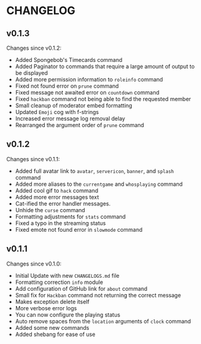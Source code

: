 # CHANGELOG

## v0.1.3

Changes since v0.1.2:

* Added Spongebob's Timecards command
* Added Paginator to commands that require a large amount of output to be displayed
* Added more permission information to `roleinfo` command
* Fixed not found error on `prune` command
* Fixed message not awaited error on `countdown` command
* Fixed `hackban` command not being able to find the requested member
* Small cleanup of moderator embed formatting
* Updated `Emoji` cog with f-strings
* Increased error message log removal delay
* Rearranged the argument order of `prune` command

## v0.1.2

Changes since v0.1.1:

* Added full avatar link to `avatar`, `servericon`, `banner`, and `splash` command
* Added more aliases to the `currentgame` and `whosplaying` command
* Added cool gif to `hack` command
* Added more error messages text
* Cat-ified the error handler messages.
* Unhide the `curse` command
* Formatting adjustments for `stats` command
* Fixed a typo in the streaming status
* Fixed emote not found error in `slowmode` command

## v0.1.1

Changes since v0.1.0:

* Initial Update with new `CHANGELOGS.md` file
* Formatting correction `info` module
* Add configuration of GitHub link for `about` command
* Small fix for `Hackban` command not returning the correct message
* Makes exception delete itself
* More verbose error logs
* You can now configure the playing status
* Auto remove spaces from the `location` arguments of `clock` command
* Added some new commands
* Added shebang for ease of use
  
